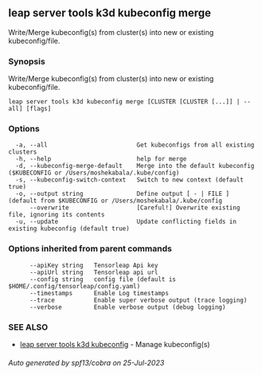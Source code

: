 ## leap server tools k3d kubeconfig merge

Write/Merge kubeconfig(s) from cluster(s) into new or existing kubeconfig/file.

### Synopsis

Write/Merge kubeconfig(s) from cluster(s) into new or existing kubeconfig/file.

```
leap server tools k3d kubeconfig merge [CLUSTER [CLUSTER [...]] | --all] [flags]
```

### Options

```
  -a, --all                         Get kubeconfigs from all existing clusters
  -h, --help                        help for merge
  -d, --kubeconfig-merge-default    Merge into the default kubeconfig ($KUBECONFIG or /Users/moshekabala/.kube/config)
  -s, --kubeconfig-switch-context   Switch to new context (default true)
  -o, --output string               Define output [ - | FILE ] (default from $KUBECONFIG or /Users/moshekabala/.kube/config
      --overwrite                   [Careful!] Overwrite existing file, ignoring its contents
  -u, --update                      Update conflicting fields in existing kubeconfig (default true)
```

### Options inherited from parent commands

```
      --apiKey string   Tensorleap Api key
      --apiUrl string   Tensorleap api url
      --config string   config file (default is $HOME/.config/tensorleap/config.yaml)
      --timestamps      Enable Log timestamps
      --trace           Enable super verbose output (trace logging)
      --verbose         Enable verbose output (debug logging)
```

### SEE ALSO

* [leap server tools k3d kubeconfig](leap_server_tools_k3d_kubeconfig.md)	 - Manage kubeconfig(s)

###### Auto generated by spf13/cobra on 25-Jul-2023
